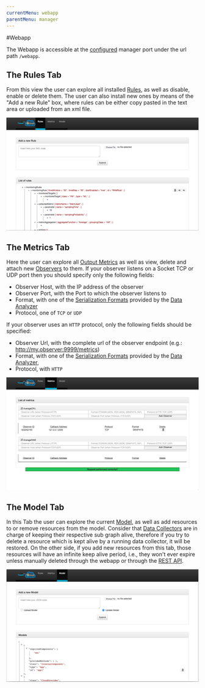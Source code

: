 ```yaml
---
currentMenu: webapp
parentMenu: manager
---
```


#Webapp

The Webapp is accessible at the [configured][Configuration] manager port under the url path `/webapp`.

## The Rules Tab

From this view the user can explore all installed [Rules], as well as disable, enable or delete them. The user can also install new ones by means of the "Add a new Rule" box, where rules can be either copy pasted in the text area or uploaded from an xml file.

![Rules Tab](webapp-rules.png)

## The Metrics Tab

Here the user can explore all [Output Metrics] as well as view, delete and attach new [Observers] to them. If your observer listens on a Socket TCP or UDP port then you should specify only the following fields:
- Observer Host, with the IP address of the observer
- Observer Port, with the Port to which the observer listens to
- Format, with one of the [Serialization Formats] provided by the [Data Analyzer]
- Protocol, one of `TCP` or `UDP`

If your observer uses an `HTTP` protocol, only the following fields should be specified:
- Observer Url, with the complete url of the observer endpoint (e.g.: http://my.observer:9999/metrics)
- Format, with one of the [Serialization Formats] provided by the [Data Analyzer],
- Protocol, with `HTTP`

![Metrics Tab](webapp-metrics.png)

## The Model Tab

In this Tab the user can explore the current [Model], as well as add resources to or remove resources from the model. Consider that [Data Collectors] are in charge of keeping their respective sub graph alive, therefore if you try to delete a resource which is kept alive by a running data collector, it will be restored. On the other side, if you add new resources from this tab, those resources will have an infinite keep alive period, i.e., they won't ever expire unless manually deleted through the webapp or through the [REST API]. 

![Model Tab](webapp-model.png)


[Configuration]: configuration.html
[Rules]: ../rules/
[Output Metrics]: ../rules/actions.html#output-metric
[Observers]: ../observers
[Serialization Formats]: ../data-analyzer/serialization-formats.html
[Data Analyzer]: ../data-analyzer
[Model]: ../model
[Data Collectors]: ../data-collectors
[REST API]: ../manager/rest-api.html